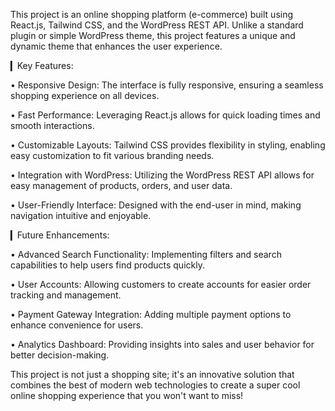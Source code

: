 
This project is an online shopping platform (e-commerce) built using React.js, Tailwind CSS, and the WordPress REST API. Unlike a standard plugin or simple WordPress theme, this project features a unique and dynamic theme that enhances the user experience.

▎Key Features:

• Responsive Design: The interface is fully responsive, ensuring a seamless shopping experience on all devices.

• Fast Performance: Leveraging React.js allows for quick loading times and smooth interactions.

• Customizable Layouts: Tailwind CSS provides flexibility in styling, enabling easy customization to fit various branding needs.

• Integration with WordPress: Utilizing the WordPress REST API allows for easy management of products, orders, and user data.

• User-Friendly Interface: Designed with the end-user in mind, making navigation intuitive and enjoyable.

▎Future Enhancements:

• Advanced Search Functionality: Implementing filters and search capabilities to help users find products quickly.

• User Accounts: Allowing customers to create accounts for easier order tracking and management.

• Payment Gateway Integration: Adding multiple payment options to enhance convenience for users.

• Analytics Dashboard: Providing insights into sales and user behavior for better decision-making.

This project is not just a shopping site; it's an innovative solution that combines the best of modern web technologies to create a super cool online shopping experience that you won't want to miss!
